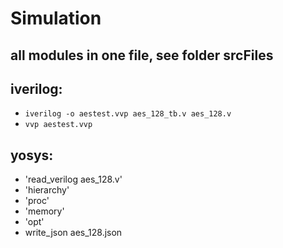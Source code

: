 # Simulation
## all modules in one file, see folder srcFiles

## iverilog:
* `iverilog -o aestest.vvp aes_128_tb.v aes_128.v`
* `vvp aestest.vvp` 

## yosys:
* 'read_verilog aes_128.v'
* 'hierarchy'
* 'proc'
* 'memory'
* 'opt'
* write_json aes_128.json

